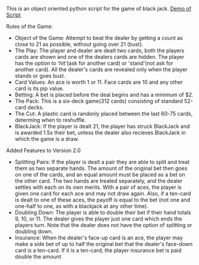This is an object oriented python script for the game of black jack.
[Demo of Script](https://codesandbox.io/p/devbox/blackjack-969y9y?layout=%257B%2522sidebarPanel%2522%253A%2522EXPLORER%2522%252C%2522rootPanelGroup%2522%253A%257B%2522direction%2522%253A%2522horizontal%2522%252C%2522contentType%2522%253A%2522UNKNOWN%2522%252C%2522type%2522%253A%2522PANEL_GROUP%2522%252C%2522id%2522%253A%2522ROOT_LAYOUT%2522%252C%2522panels%2522%253A%255B%257B%2522type%2522%253A%2522PANEL_GROUP%2522%252C%2522contentType%2522%253A%2522UNKNOWN%2522%252C%2522direction%2522%253A%2522vertical%2522%252C%2522id%2522%253A%2522clscoe1er0006356gz5behnp4%2522%252C%2522sizes%2522%253A%255B100%252C0%255D%252C%2522panels%2522%253A%255B%257B%2522type%2522%253A%2522PANEL_GROUP%2522%252C%2522contentType%2522%253A%2522EDITOR%2522%252C%2522direction%2522%253A%2522horizontal%2522%252C%2522id%2522%253A%2522EDITOR%2522%252C%2522panels%2522%253A%255B%257B%2522type%2522%253A%2522PANEL%2522%252C%2522contentType%2522%253A%2522EDITOR%2522%252C%2522id%2522%253A%2522clscoe1er0002356gvm09bt06%2522%257D%255D%257D%252C%257B%2522type%2522%253A%2522PANEL_GROUP%2522%252C%2522contentType%2522%253A%2522SHELLS%2522%252C%2522direction%2522%253A%2522horizontal%2522%252C%2522id%2522%253A%2522SHELLS%2522%252C%2522panels%2522%253A%255B%257B%2522type%2522%253A%2522PANEL%2522%252C%2522contentType%2522%253A%2522SHELLS%2522%252C%2522id%2522%253A%2522clscoe1er0004356ghaiqvzya%2522%257D%255D%252C%2522sizes%2522%253A%255B100%255D%257D%255D%257D%252C%257B%2522type%2522%253A%2522PANEL_GROUP%2522%252C%2522contentType%2522%253A%2522DEVTOOLS%2522%252C%2522direction%2522%253A%2522vertical%2522%252C%2522id%2522%253A%2522DEVTOOLS%2522%252C%2522panels%2522%253A%255B%257B%2522type%2522%253A%2522PANEL%2522%252C%2522contentType%2522%253A%2522DEVTOOLS%2522%252C%2522id%2522%253A%2522clscoe1er0005356grgy1wcga%2522%257D%255D%252C%2522sizes%2522%253A%255B100%255D%257D%255D%252C%2522sizes%2522%253A%255B52.75877924018622%252C47.24122075981378%255D%257D%252C%2522tabbedPanels%2522%253A%257B%2522clscoe1er0002356gvm09bt06%2522%253A%257B%2522id%2522%253A%2522clscoe1er0002356gvm09bt06%2522%252C%2522tabs%2522%253A%255B%255D%257D%252C%2522clscoe1er0005356grgy1wcga%2522%253A%257B%2522id%2522%253A%2522clscoe1er0005356grgy1wcga%2522%252C%2522tabs%2522%253A%255B%257B%2522id%2522%253A%2522clscoe1er0003356g1admawr7%2522%252C%2522mode%2522%253A%2522permanent%2522%252C%2522type%2522%253A%2522TASK_LOG%2522%252C%2522taskId%2522%253A%2522start%2522%257D%255D%252C%2522activeTabId%2522%253A%2522clscoe1er0003356g1admawr7%2522%257D%252C%2522clscoe1er0004356ghaiqvzya%2522%253A%257B%2522id%2522%253A%2522clscoe1er0004356ghaiqvzya%2522%252C%2522tabs%2522%253A%255B%255D%257D%257D%252C%2522showDevtools%2522%253Atrue%252C%2522showShells%2522%253Afalse%252C%2522showSidebar%2522%253Atrue%252C%2522sidebarPanelSize%2522%253A15%257D)

Rules of the Game:
- Object of the Game: Attempt to beat the dealer by getting a count as close to 21 as possible, without going over 21 (bust).
- The Play: The player and dealer are dealt two cards, both the players cards are shown and one of the dealers cards are hidden. The player has the option to 'hit'(ask for another card) or 'stand'(not ask for another card). All the dealer's cards are revealed only when the player stands or goes bust.
- Card Values: An ace is worth 1 or 11. Face cards are 10 and any other card is its pip value.
- Betting: A bet is placed before the deal begins and has a minimum of $2.
- The Pack: This is a six-deck game(312 cards) consisting of standard 52-card decks.
- The Cut: A plastic card is randonly placed between the last 60-75 cards, determing when to reshuffle.
- BlackJack: If the player is dealt 21, the player has struck BlackJack and is awarded 1.5x their bet, unless the dealer also recieves BlackJack in which the game is a draw.

Added Features to Version 2.0
- Splitting Pairs: If the player is dealt a pair they are able to split and treat them as two separate hands. The amount of the original bet then goes on one of the cards, and an equal amount must be placed as a bet on the other card. The two hands are treated separately, and the dealer settles with each on its own merits. With a pair of aces, the player is given one card for each ace and may not draw again. Also, if a ten-card is dealt to one of these aces, the payoff is equal to the bet (not one and one-half to one, as with a blackjack at any other time).
- Doubling Down: The player is able to double their bet if their hand totals 9, 10, or 11. The dealer gives the player just one card which ends the players turn. Note that the dealer does not have the option of splitting or doubling down.
- Insurance: When the dealer's face-up card is an ace, the player may make a side bet of up to half the original bet that the dealer's face-down card is a ten-card. If it is a ten-card, the player insurance bet is paid double the amount
